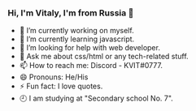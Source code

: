 ### Hi, I'm Vitaly, I'm from Russia 👋

- 🔭 I’m currently working on myself.
- 🌱 I’m currently learning javascript.
- 🤔 I’m looking for help with web developer.
- 💬 Ask me about css/html or any tech-related stuff.
- 📫 How to reach me: Discord - KVIT#0777.
- 😄 Pronouns: He/His
- ⚡ Fun fact: I love quotes.
- 🕘 I am studying at "Secondary school No. 7".
